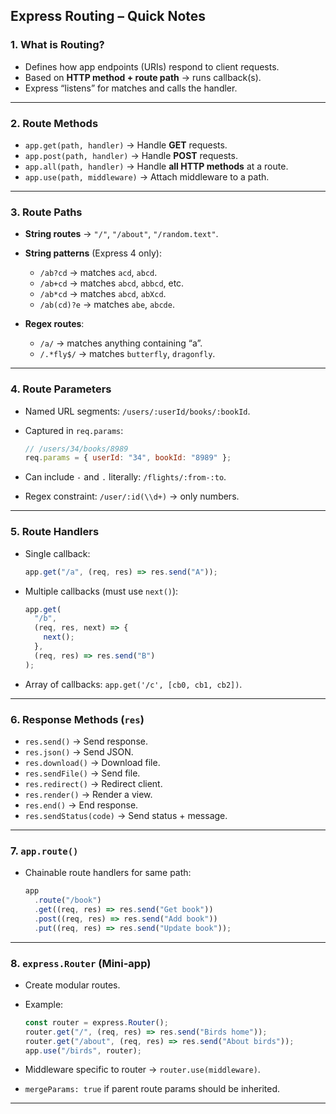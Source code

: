 ## **Express Routing – Quick Notes**

### 1. What is Routing?

- Defines how app endpoints (URIs) respond to client requests.
- Based on **HTTP method + route path** → runs callback(s).
- Express “listens” for matches and calls the handler.

---

### 2. Route Methods

- `app.get(path, handler)` → Handle **GET** requests.
- `app.post(path, handler)` → Handle **POST** requests.
- `app.all(path, handler)` → Handle **all HTTP methods** at a route.
- `app.use(path, middleware)` → Attach middleware to a path.

---

### 3. Route Paths

- **String routes** → `"/"`, `"/about"`, `"/random.text"`.
- **String patterns** (Express 4 only):

  - `/ab?cd` → matches `acd`, `abcd`.
  - `/ab+cd` → matches `abcd`, `abbcd`, etc.
  - `/ab*cd` → matches `abcd`, `abXcd`.
  - `/ab(cd)?e` → matches `abe`, `abcde`.

- **Regex routes**:

  - `/a/` → matches anything containing “a”.
  - `/.*fly$/` → matches `butterfly`, `dragonfly`.

---

### 4. Route Parameters

- Named URL segments: `/users/:userId/books/:bookId`.
- Captured in `req.params`:

  ```js
  // /users/34/books/8989
  req.params = { userId: "34", bookId: "8989" };
  ```

- Can include `-` and `.` literally: `/flights/:from-:to`.
- Regex constraint: `/user/:id(\\d+)` → only numbers.

---

### 5. Route Handlers

- Single callback:

  ```js
  app.get("/a", (req, res) => res.send("A"));
  ```

- Multiple callbacks (must use `next()`):

  ```js
  app.get(
    "/b",
    (req, res, next) => {
      next();
    },
    (req, res) => res.send("B")
  );
  ```

- Array of callbacks: `app.get('/c', [cb0, cb1, cb2])`.

---

### 6. Response Methods (`res`)

- `res.send()` → Send response.
- `res.json()` → Send JSON.
- `res.download()` → Download file.
- `res.sendFile()` → Send file.
- `res.redirect()` → Redirect client.
- `res.render()` → Render a view.
- `res.end()` → End response.
- `res.sendStatus(code)` → Send status + message.

---

### 7. `app.route()`

- Chainable route handlers for same path:

  ```js
  app
    .route("/book")
    .get((req, res) => res.send("Get book"))
    .post((req, res) => res.send("Add book"))
    .put((req, res) => res.send("Update book"));
  ```

---

### 8. `express.Router` (Mini-app)

- Create modular routes.
- Example:

  ```js
  const router = express.Router();
  router.get("/", (req, res) => res.send("Birds home"));
  router.get("/about", (req, res) => res.send("About birds"));
  app.use("/birds", router);
  ```

- Middleware specific to router → `router.use(middleware)`.
- `mergeParams: true` if parent route params should be inherited.

---
